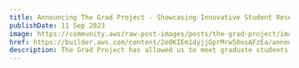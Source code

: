 ```yaml
---
title: Announcing The Grad Project - Showcasing Innovative Student Research
publishDate: 11 Sep 2023
image: https://community.aws/raw-post-images/posts/the-grad-project/images/banner.png?imgSize=640x360
href: https://builder.aws.com/content/2e0KIEm1dyjjGprMrw50osAFzEa/announcing-the-grad-project-showcasing-innovative-student-research
description: The Grad Project has allowed us to meet graduate students and learn about how they use AWS technologies to further their research goals and accomplish their projects. Stay tuned as we learn from them in person on LinkedIn Live in a series of two hands-on workshops available to be run by attendees, live, on SageMaker Studio Labs.
---  
```

